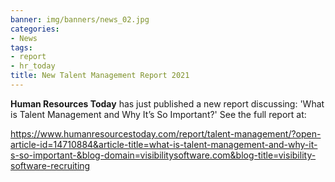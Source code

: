 ```yaml
---
banner: img/banners/news_02.jpg
categories:
- News
tags:
- report
- hr_today
title: New Talent Management Report 2021
---
```


**Human Resources Today** has just published a new report discussing: 'What is Talent Management and Why It’s So Important?' See the full report at: 

<https://www.humanresourcestoday.com/report/talent-management/?open-article-id=14710884&article-title=what-is-talent-management-and-why-it-s-so-important-&blog-domain=visibilitysoftware.com&blog-title=visibility-software-recruiting>